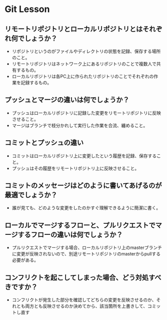 # Git Lesson

## リモートリポジトリとローカルリポジトリとはそれぞれ何でしょうか？
* リポジトリというのがファイルやディレクトリの状態を記録、保存する場所のこと。
* リモートリポジトリはネットワーク上にあるリポジトリのことで複数人で共有するもの。
* ローカルリポジトリは各PC上に作られたリポジトリのことでそれぞれの作業を記録するもの。


## プッシュとマージの違いは何でしょうか？
* プッシュはローカルリポジトリに記録した変更をリモートリポジトリに反映させること。
* マージはブランチで枝分かれして実行した作業を合流、纏めること。

## コミットとプッシュの違い
* コミットはローカルリポジトリ上に変更したという履歴を記録、保存すること。
* プッシュはその履歴をリモートリポジトリ上に反映させること。

## コミットのメッセージはどのように書いてあげるのが最適でしょうか？
* 誰が見ても、どのような変更をしたのかすぐ理解できるように簡潔に書く。


## ローカルでマージするフローと、プルリクエストでマージするフローの違いは何でしょうか？
* プルリクエストでマージする場合、ローカルリポジトリ上のmasterブランチに変更が反映されないので、別途リモートリポジトリのmasterからpullする必要がある。


## コンフリクトを起こしてしまった場合、どう対処すべきですか？
* コンフリクトが発生した部分を確認してどちらの変更を反映させるのか、それとも両方とも反映させるのか決めてから、該当箇所を上書きして、コミットし直す

